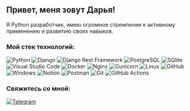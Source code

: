 ## Привет, меня зовут Дарья!

Я Python разработчик, имею огромное стремление к активному применению и развитию своих навыков.

### Мой стек технологий:

![Python](https://img.shields.io/badge/-Python-4682B4?style=for-the-badge&logo=python&logoColor=FFD700)
![Django](https://img.shields.io/badge/-Django-000000?style=for-the-badge&logo=django&logoColor=FFFFFF)
![Django Rest Framework](https://img.shields.io/badge/-Django%20Rest%20Framework-808080?style=for-the-badge&logo=django&logoColor=FF0000)
![PostgreSQL](https://img.shields.io/badge/-PostgreSQL-4682B4?style=for-the-badge&logo=postgresql&logoColor=000000)
![SQlite](https://img.shields.io/badge/-SQlite-6495ED?style=for-the-badge&logo=sqlite&logoColor=00008B)
![Visual Studio Code](https://img.shields.io/badge/-Visual%20Studio%20Code-0000FF?style=for-the-badge&logo=visualstudio&logoColor=FFFFFF)
![Docker](https://img.shields.io/badge/-Docker-F5F5F5?style=for-the-badge&logo=docker&logoColor=6495ED)
![Nginx](https://img.shields.io/badge/-Nginx-32CD32?style=for-the-badge&logo=Nginx&logoColor=FFFFFF)
![Gunicorn](https://img.shields.io/badge/-Gunicorn-00FF00?style=for-the-badge&logo=Gunicorn&logoColor=FFFFFF)
![Linux](https://img.shields.io/badge/-Linux-FFFF00?style=for-the-badge&logo=Linux&logoColor=000000)
![GitHub](https://img.shields.io/badge/-GitHub-F5F5F5?style=for-the-badge&logo=GitHub&logoColor=000000)
![Windows](https://img.shields.io/badge/-Windows-F5F5F5?style=for-the-badge&logo=Windows&logoColor=87CEFA)
![Notion](https://img.shields.io/badge/-Notion-000000?style=for-the-badge&logo=Notion&logoColor=FFFFFF)
![Postman](https://img.shields.io/badge/-Postman-FF7F50?style=for-the-badge&logo=Postman&logoColor=FFFFFF)
![Git](https://img.shields.io/badge/-Git-FF8C00?style=for-the-badge&logo=Git&logoColor=FFFFFF)
![GitHub Actions](https://img.shields.io/badge/-GitHub%20Actions-F5F5F5?style=for-the-badge&logo=GitHub%20Actions&logoColor=00FFFF)

### Свяжитесь со мной:

[![Telegram](https://img.shields.io/badge/-Telegram-F5F5F5?style=for-the-badge&logo=telegram&logoColor=27A0D9)](https://t.me/dari_zueva)
